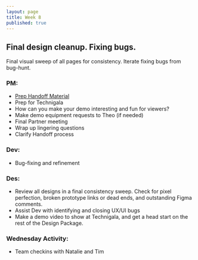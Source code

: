 ```yaml
---
layout: page
title: Week 8
published: true
---
```



## Final design cleanup. Fixing bugs.

Final visual sweep of all pages for consistency. Iterate fixing bugs from bug-hunt.

### PM:
*   [Prep Handoff Material](project-handoff.md)
*   Prep for Technigala
  * How can you make your demo interesting and fun for viewers?
  * Make demo equipment requests to Theo (if needed)
*   Final Partner meeting
  * Wrap up lingering questions
  * Clarify Handoff process

### Dev:
*   Bug-fixing and refinement

### Des:
*   Review all designs in a final consistency sweep. Check for pixel perfection, broken prototype links or dead ends, and outstanding Figma comments.
*   Assist Dev with identifying and closing UX/UI bugs
*   Make a demo video to show at Technigala, and get a head start on the rest of the Design Package.


### Wednesday Activity:
* Team checkins with Natalie and Tim <!-- putting out fires, check presentations -->
